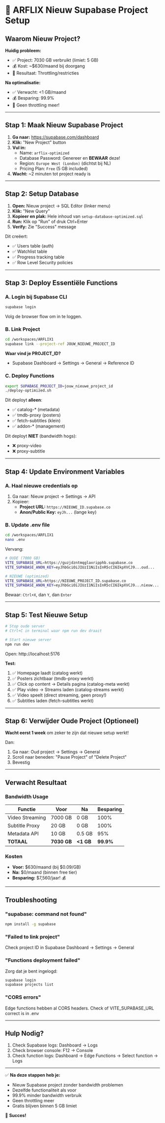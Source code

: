 # 🚀 ARFLIX Nieuw Supabase Project Setup

## Waarom Nieuw Project?

**Huidig probleem:**
- ✅ Project: 7030 GB verbruikt (limiet: 5 GB)
- 💰 Kost: ~$630/maand bij doorgang
- 🐌 Resultaat: Throttling/restricties

**Na optimalisatie:**
- ✅ Verwacht: <1 GB/maand
- 💰 Besparing: 99.9%
- 🚀 Geen throttling meer!

---

## Stap 1: Maak Nieuw Supabase Project

1. **Ga naar:** https://supabase.com/dashboard
2. **Klik:** "New Project" button
3. **Vul in:**
   - Name: `arflix-optimized`
   - Database Password: Genereer en **BEWAAR** deze!
   - Region: `Europe West (London)` (dichtst bij NL)
   - Pricing Plan: `Free` (5 GB included)
4. **Wacht:** ~2 minuten tot project ready is

---

## Stap 2: Setup Database

1. **Open:** Nieuw project → SQL Editor (linker menu)
2. **Klik:** "New Query"
3. **Kopieer en plak:** Hele inhoud van `setup-database-optimized.sql`
4. **Run:** Klik op "Run" of druk Ctrl+Enter
5. **Verify:** Zie "Success" message

Dit creëert:
- ✅ Users table (auth)
- ✅ Watchlist table
- ✅ Progress tracking table
- ✅ Row Level Security policies

---

## Stap 3: Deploy Essentiële Functions

### A. Login bij Supabase CLI

```bash
supabase login
```

Volg de browser flow om in te loggen.

### B. Link Project

```bash
cd /workspaces/ARFLIX1
supabase link --project-ref JOUW_NIEUWE_PROJECT_ID
```

**Waar vind je PROJECT_ID?**
- Supabase Dashboard → Settings → General → Reference ID

### C. Deploy Functions

```bash
export SUPABASE_PROJECT_ID=jouw_nieuwe_project_id
./deploy-optimized.sh
```

Dit deployt **alleen**:
- ✅ catalog-* (metadata)
- ✅ tmdb-proxy (posters)
- ✅ fetch-subtitles (klein)
- ✅ addon-* (management)

Dit deployt **NIET** (bandwidth hogs):
- ❌ proxy-video
- ❌ proxy-subtitle

---

## Stap 4: Update Environment Variables

### A. Haal nieuwe credentials op

1. Ga naar: Nieuw project → Settings → API
2. Kopieer:
   - **Project URL:** `https://NIEUWE_ID.supabase.co`
   - **Anon/Public Key:** `eyJh...` (lange key)

### B. Update .env file

```bash
cd /workspaces/ARFLIX1
nano .env
```

Vervang:
```bash
# OUDE (7000 GB)
VITE_SUPABASE_URL=https://guzjdzntmqglaxripphb.supabase.co
VITE_SUPABASE_ANON_KEY=eyJhbGciOiJIUzI1NiIsInR5cCI6IkpXVCJ9...oud...

# NIEUWE (optimized)
VITE_SUPABASE_URL=https://NIEUWE_PROJECT_ID.supabase.co
VITE_SUPABASE_ANON_KEY=eyJhbGciOiJIUzI1NiIsInR5cCI6IkpXVCJ9...nieuw...
```

Bewaar: `Ctrl+X`, dan `Y`, dan `Enter`

---

## Stap 5: Test Nieuwe Setup

```bash
# Stop oude server
# Ctrl+C in terminal waar npm run dev draait

# Start nieuwe server
npm run dev
```

Open: http://localhost:5176

**Test:**
1. ✅ Homepage laadt (catalog werkt)
2. ✅ Posters zichtbaar (tmdb-proxy werkt)
3. ✅ Click op content → Details pagina (catalog-meta werkt)
4. ✅ Play video → Streams laden (catalog-streams werkt)
5. ✅ Video speelt (direct streaming, geen proxy!)
6. ✅ Subtitles laden (fetch-subtitles werkt)

---

## Stap 6: Verwijder Oude Project (Optioneel)

**Wacht eerst 1 week** om zeker te zijn dat nieuwe setup werkt!

Dan:
1. Ga naar: Oud project → Settings → General
2. Scroll naar beneden: "Pause Project" of "Delete Project"
3. Bevestig

---

## Verwacht Resultaat

### Bandwidth Usage

| Functie | Voor | Na | Besparing |
|---------|------|-----|-----------|
| Video Streaming | 7000 GB | 0 GB | 100% |
| Subtitle Proxy | 20 GB | 0 GB | 100% |
| Metadata API | 10 GB | 0.5 GB | 95% |
| **TOTAAL** | **7030 GB** | **<1 GB** | **99.9%** |

### Kosten

- **Voor:** $630/maand (bij $0.09/GB)
- **Na:** $0/maand (binnen free tier)
- **Besparing:** $7,560/jaar! 💰

---

## Troubleshooting

### "supabase: command not found"

```bash
npm install -g supabase
```

### "Failed to link project"

Check project ID in Supabase Dashboard → Settings → General

### "Functions deployment failed"

Zorg dat je bent ingelogd:
```bash
supabase login
supabase projects list
```

### "CORS errors"

Edge functions hebben al CORS headers. Check of VITE_SUPABASE_URL correct is in .env

---

## Hulp Nodig?

1. Check Supabase logs: Dashboard → Logs
2. Check browser console: F12 → Console
3. Check function logs: Dashboard → Edge Functions → Select function → Logs

---

✅ **Na deze stappen heb je:**
- Nieuw Supabase project zonder bandwidth problemen
- Dezelfde functionaliteit als voor
- 99.9% minder bandwidth verbruik
- Geen throttling meer
- Gratis blijven binnen 5 GB limiet

🎉 **Succes!**
